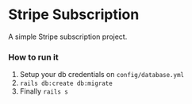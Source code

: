 # Stripe Subscription
A simple Stripe subscription project.

### How to run it 
1. Setup your db credentials on `config/database.yml`
2. `rails db:create db:migrate`
3. Finally `rails s`
